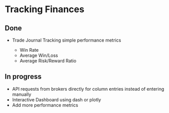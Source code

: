 # Tracking Finances 


## Done 

* Trade Journal Tracking simple performance metrics

  * Win Rate 
  * Average Win/Loss
  * Average Risk/Reward Ratio
  

## In progress 

* API requests from brokers directly for column entries instead of entering manually 
* Interactive Dashboard using dash or plotly
* Add more performance metrics 
